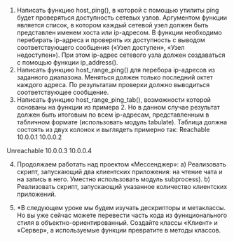 1. Написать функцию host_ping(), в которой с помощью утилиты ping будет проверяться доступность сетевых узлов. 
Аргументом функции является список, в котором каждый сетевой узел должен быть представлен именем хоста или ip-адресом. 
В функции необходимо перебирать ip-адреса и проверять их доступность с выводом соответствующего сообщения 
(«Узел доступен», «Узел недоступен»). При этом ip-адрес сетевого узла должен создаваться с помощью функции ip_address().
2. Написать функцию host_range_ping() для перебора ip-адресов из заданного диапазона. Меняться должен только 
последний октет каждого адреса. По результатам проверки должно выводиться соответствующее сообщение.
3. Написать функцию host_range_ping_tab(), возможности которой основаны на функции из примера 2. 
Но в данном случае результат должен быть итоговым по всем ip-адресам, представленным в табличном формате 
(использовать модуль tabulate). Таблица должна состоять из двух колонок и выглядеть примерно так:
Reachable
10.0.0.1
10.0.0.2

Unreachable
10.0.0.3
10.0.0.4

4. Продолжаем работать над проектом «Мессенджер»:
a) Реализовать скрипт, запускающий два клиентских приложения: на чтение чата и на запись в него. 
Уместно использовать модуль subprocess).
b) Реализовать скрипт, запускающий указанное количество клиентских приложений.

5. *В следующем уроке мы будем изучать дескрипторы и метаклассы. Но вы уже сейчас можете перевести 
часть кода из функционального стиля в объектно-ориентированный. Создайте классы «Клиент» и «Сервер», 
а используемые функции превратите в методы классов.